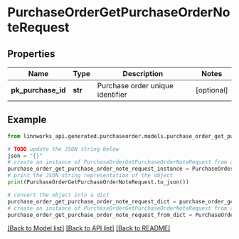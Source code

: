 # PurchaseOrderGetPurchaseOrderNoteRequest


## Properties

Name | Type | Description | Notes
------------ | ------------- | ------------- | -------------
**pk_purchase_id** | **str** | Purchase order unique identifier | [optional] 

## Example

```python
from linnworks_api.generated.purchaseorder.models.purchase_order_get_purchase_order_note_request import PurchaseOrderGetPurchaseOrderNoteRequest

# TODO update the JSON string below
json = "{}"
# create an instance of PurchaseOrderGetPurchaseOrderNoteRequest from a JSON string
purchase_order_get_purchase_order_note_request_instance = PurchaseOrderGetPurchaseOrderNoteRequest.from_json(json)
# print the JSON string representation of the object
print(PurchaseOrderGetPurchaseOrderNoteRequest.to_json())

# convert the object into a dict
purchase_order_get_purchase_order_note_request_dict = purchase_order_get_purchase_order_note_request_instance.to_dict()
# create an instance of PurchaseOrderGetPurchaseOrderNoteRequest from a dict
purchase_order_get_purchase_order_note_request_from_dict = PurchaseOrderGetPurchaseOrderNoteRequest.from_dict(purchase_order_get_purchase_order_note_request_dict)
```
[[Back to Model list]](../README.md#documentation-for-models) [[Back to API list]](../README.md#documentation-for-api-endpoints) [[Back to README]](../README.md)


